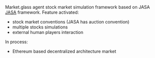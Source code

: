Market.glass agent stock market simulation framework based on JASA [JASA](http://jasa.sourceforge.net/) framework. 
Feature activated:
- stock market conventions (JASA has auction convention)
- multiple stocks simulations 
- external human players interaction

In process:
- Ethereum based decentralized architecture market

